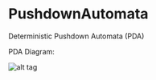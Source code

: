 # PushdownAutomata

Deterministic Pushdown Automata (PDA)

PDA Diagram:

![alt tag](https://raw.github.com/virajbhalala/PushdownAutomata/blob/master/PDA.png)
